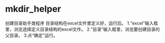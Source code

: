 # mkdir_helper
创建目录助手类程序
目录结构在excel文件里定义好，运行后。
1.“excel”输入框里，浏览选择定义目录结构的excel文件。
2.“目录”输入框里，浏览要创建目录的父目录。
3.点“确定”运行。
